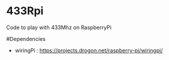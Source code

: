 433Rpi
======

Code to play with 433Mhz on RaspberryPi

#Dependencies
* wiringPi : https://projects.drogon.net/raspberry-pi/wiringpi/


